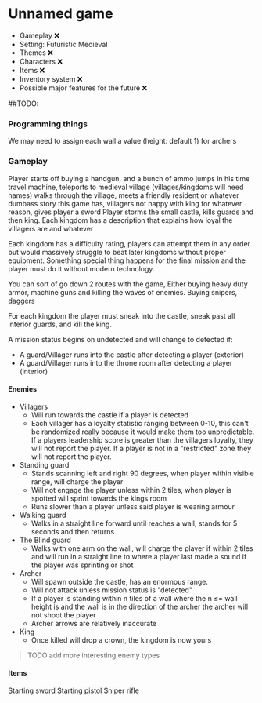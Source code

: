 # Unnamed game
* Gameplay ❌
* Setting: Futuristic Medieval
* Themes ❌
* Characters ❌
* Items ❌
* Inventory system ❌
* Possible major features for the future ❌


##TODO:

### Programming things
We may need to assign each wall a value (height: default 1) for archers

### Gameplay
Player starts off buying a handgun, and a bunch of ammo jumps in his time travel machine, teleports to medieval village (villages/kingdoms will need names)
walks through the village, meets a friendly resident or whatever dumbass story this game has, villagers not happy with king for whatever reason, gives player a sword
Player storms the small castle, kills guards and then king.
Each kingdom has a description that explains how loyal the villagers are and whatever


Each kingdom has a difficulty rating, players can attempt them in any order but would massively struggle to beat later kingdoms without proper equipment. Something special thing happens for the final mission and the player must do it without modern technology.

You can sort of go down 2 routes with the game, Either buying heavy duty armor, machine guns and killing the waves of enemies. Buying snipers, daggers


For each kingdom the player must sneak into the castle, sneak past all interior guards, and kill the king.

A mission status begins on undetected and will change to detected if:
* A guard/Villager runs into the castle after detecting a player (exterior)
* A guard/Villager runs into the throne room after detecting a player (interior)

#### Enemies
* Villagers
	* Will run towards the castle if a player is detected
	* Each villager has a loyalty statistic ranging between 0-10, this can't be randomized really because it would make them too unpredictable. If a players leadership score is greater than the villagers loyalty, they will not report the player. If a player is not in a "restricted" zone they will not report the player.
* Standing guard
	* Stands scanning left and right 90 degrees, when player within visible range, will charge the player
	* Will not engage the player unless within 2 tiles, when player is spotted will sprint towards the kings room
	* Runs slower than a player unless said player is wearing armour
* Walking guard
	*  Walks in a straight line forward until reaches a wall, stands for 5 seconds and then returns
* The Blind guard
	* Walks with one arm on the wall, will charge the player if within 2 tiles and will run in a straight line to where a player last made a sound if the player was sprinting or shot
* Archer
	* Will spawn outside the castle, has an enormous range. 
	* Will not attack unless mission status is "detected"
	* If a player is standing within n tiles of a wall where the n ≤= wall height is and the wall is in the direction of the archer the archer will not shoot the player
	* Archer arrows are relatively inaccurate
* King
	* Once killed will drop a crown, the kingdom is now yours

> TODO add more interesting enemy types

#### Items
Starting sword
Starting pistol
Sniper rifle

